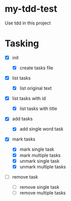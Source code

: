# my-tdd-test
Use tdd in this project

# Tasking
- [x] init
  - [x] create tasks file
- [x] list tasks
  - [x] list original text
- [x] list tasks with id
  - [x] list tasks with title
- [x] add tasks
  
  - [x] add single word task
- [x] mark tasks
  - [x] mark single task
  - [x] mark multiple tasks
  - [x] unmark single task
  - [x] unmark multiple tasks
- [ ] remove task
  - [ ] remove single task
  - [ ] remove multiple tasks
